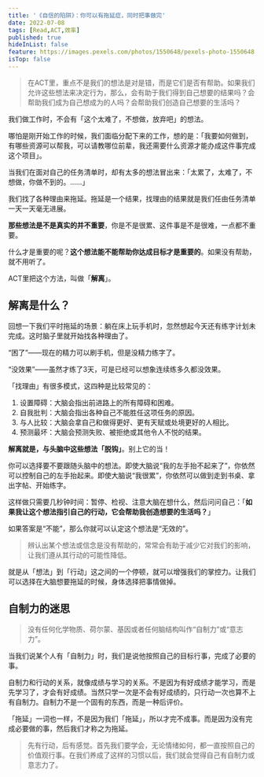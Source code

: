```yaml
---
title: '《自信的陷阱》：你可以有拖延症，同时把事做完'
date: 2022-07-08
tags: [Read,ACT,效率]
published: true
hideInList: false
feature: https://images.pexels.com/photos/1550648/pexels-photo-1550648.jpeg?auto=compress&cs=tinysrgb&w=800
isTop: false
---
```


> 在ACT里，重点不是我们的想法是对是错，而是它们是否有帮助。如果我们允许这些想法来决定行为，那么，会有助于我们得到自己想要的结果吗？会帮助我们成为自己想成为的人吗？会帮助我们创造自己想要的生活吗？

<!--more-->

我们做工作时，不会有「这个太难了，不想做，放弃吧」的想法。

哪怕是刚开始工作的时候，我们面临分配下来的工作，想的是：「我要如何做到，有哪些资源可以帮我，可以请教哪位前辈，我还需要什么资源才能办成这件事完成这个项目」。

当我们在面对自己的任务清单时，却有太多的想法冒出来：「太累了，太难了，不想做，你做不到的。……」

我们找了各种理由来拖延。拖延是一个结果，找理由的结果就是我们任由任务清单一天一天毫无进展。

**那些想法是不是真实的并不重要**，你是不是很累、这件事是不是很难，一点都不重要。

什么才是重要的呢？**这个想法能不能帮助你达成目标才是重要的**。如果没有帮助，就不用听了。

ACT里把这个方法，叫做「**解离**」。

## 解离是什么？

回想一下我们平时拖延的场景：躺在床上玩手机时，忽然想起今天还有练字计划未完成。这时脑子里就开始找各种理由了。

“困了”——现在的精力可以刷手机，但是没精力练字了。

“没效果”——虽然才练了3天，可是已经可以想象连续练多久都没效果。

「找理由」有很多模式，这四种是比较常见的：
1. 设置障碍：大脑会指出前进路上的所有障碍和困难。
2. 自我批判：大脑会指出各种自己不能胜任这项任务的原因。
3. 与人比较：大脑会拿自己和做得更好、更有天赋或处境更好的人相比。
4. 预测最坏：大脑会预测失败、被拒绝或其他令人不悦的结果。

**解离就是，与头脑中这些想法「脱钩」**。别上它的当！

你可以选择要不要跟随头脑中的想法。即使大脑说“我的左手抬不起来了”，你依然可以控制自己的左手抬起来。即使大脑说“我很累”，你依然可以做到走到书桌、拿出字帖、开始练字。

这样做只需要几秒钟时间：暂停、检视、注意大脑在想什么，然后问问自己：「**如果我让这个想法指引自己的行动，它会帮助我创造想要的生活吗？**」

如果答案是“不能”，那么你就可以认定这个想法是“无效的”。

> 辨认出某个想法或信念是没有帮助的，常常会有助于减少它对我们的影响，让我们遵从其行动的可能性降低。

就是从「想法」到「行动」这之间的一个停顿，就可以增强我们的掌控力。让我们可以选择在大脑想要拖延的时候，身体选择把事情做掉。

## 自制力的迷思

> 没有任何化学物质、荷尔蒙、基因或者任何脑结构叫作“自制力”或“意志力”。

当我们说某个人有「自制力」时，我们是说他按照自己的目标行事，完成了必要的事。

自制力和行动的关系，就像成绩与学习的关系。不是因为有好成绩才能学习，而是先学习了，才会有好成绩。当然只学一次是不会有好成绩的，只行动一次也算不上有自制力。自制力不是一个固有的东西，而是一种后评价。


「拖延」一词也一样，不是因为我们「拖延」，所以才完不成事。而是因为没有完成必要做的事，然后我们才称之为拖延。

> 先有行动，后有感觉。首先我们要学会，无论情绪如何，都一直按照自己的价值观行事。在我们养成了这样的习惯以后，我们就会觉得自己有自制力或意志力了。